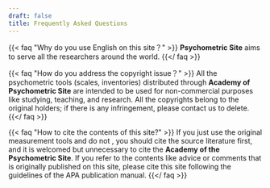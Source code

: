 ```yaml
---
draft: false
title: Frequently Asked Questions
---
```

{{< faq "Why do you use English on this site？" >}}
**Psychometric Site** aims to serve all the researchers around the world.
{{</ faq >}}

{{< faq "How do you address the copyright issue？" >}}
All the psychometric tools (scales, inventories) distributed through **Academy of Psychometric Site** are intended to be used for non-commercial purposes like studying, teaching, and research. All the copyrights belong to the original holders; if there is any infringement, please contact us to delete.
{{</ faq >}}

{{< faq "How to cite the contents of this site?" >}}
If you just use the original measurement tools and do not , you should cite the source literature first, and it is welcomed but unnecessary to cite the **Academy of the Psychometric Site**. If you refer to the contents like advice or comments that is originally published on this site, please cite this site following the guidelines of the APA publication manual.
{{</ faq >}}